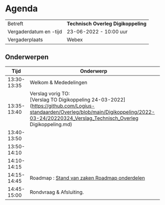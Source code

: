 # Agenda

|  |   |
|------------------------|-------------------------------------|
| Betreft  | **Technisch Overleg Digikoppeling** |
| Vergaderdatum en -tijd | 23-06-2022 - 10:00 uur  |
| Vergaderplaats  | Webex  |
  
## Onderwerpen


| Tijd | Onderwerp | 
| --- | --- | 
| 13:30-13:35 | Welkom & Mededelingen |     
| 13:35-13:40 | Verslag vorig TO:<br> [Verslag TO Digikoppeling 24-03-2022](https://github.com/Logius-standaarden/Overleg/blob/main/Digikoppeling/2022-03-24/20220324_Verslag_Technisch_Overleg Digikoppeling.md) |   
| 13:40-13:50 |    | 
| 13:50-14:10 | |
| 14:10-14:15 | |     
| 14:15-14:45 | Roadmap : [Stand van zaken Roadmap onderdelen](#stvz-lopende-roadmap-items) |     
| 14:45-15:00 | Rondvraag & Afsluiting. |     
